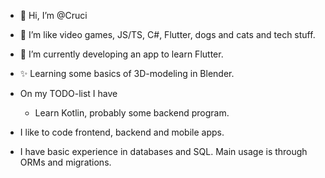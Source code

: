 - 👋 Hi, I’m @Cruci
- 👀 I’m like video games, JS/TS, C#, Flutter, dogs and cats and tech stuff.
- 🌱 I’m currently developing an app to learn Flutter.
- ✨ Learning some basics of 3D-modeling in Blender.

- On my TODO-list I have
  - Learn Kotlin, probably some backend program.
- I like to code frontend, backend and mobile apps.
- I have basic experience in databases and SQL. Main usage is through ORMs and migrations.

<!---
Cruci/Cruci is a ✨ special ✨ repository because its `README.md` (this file) appears on your GitHub profile.
You can click the Preview link to take a look at your changes.
--->
